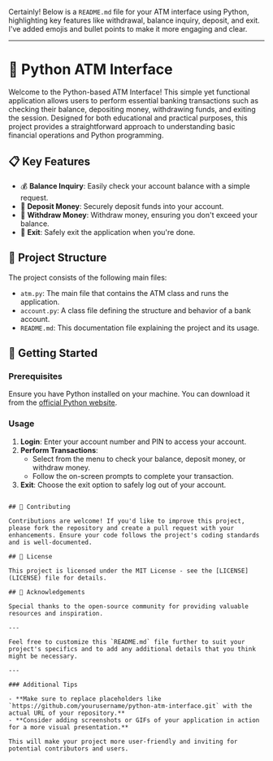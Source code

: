Certainly! Below is a `README.md` file for your ATM interface using Python, highlighting key features like withdrawal, balance inquiry, deposit, and exit. I've added emojis and bullet points to make it more engaging and clear.

---

# 🏧 Python ATM Interface

Welcome to the Python-based ATM Interface! This simple yet functional application allows users to perform essential banking transactions such as checking their balance, depositing money, withdrawing funds, and exiting the session. Designed for both educational and practical purposes, this project provides a straightforward approach to understanding basic financial operations and Python programming.

## 📋 Key Features

- 💰 **Balance Inquiry**: Easily check your account balance with a simple request.
- 🏦 **Deposit Money**: Securely deposit funds into your account.
- 💸 **Withdraw Money**: Withdraw money, ensuring you don't exceed your balance.
- 🚪 **Exit**: Safely exit the application when you're done.

## 📂 Project Structure

The project consists of the following main files:

- `atm.py`: The main file that contains the ATM class and runs the application.
- `account.py`: A class file defining the structure and behavior of a bank account.
- `README.md`: This documentation file explaining the project and its usage.

## 🚀 Getting Started

### Prerequisites

Ensure you have Python installed on your machine. You can download it from the [official Python website](https://www.python.org/downloads/).


### Usage

1. **Login**: Enter your account number and PIN to access your account.
2. **Perform Transactions**:
    - Select from the menu to check your balance, deposit money, or withdraw money.
    - Follow the on-screen prompts to complete your transaction.
3. **Exit**: Choose the exit option to safely log out of your account.

```

## 📘 Contributing

Contributions are welcome! If you'd like to improve this project, please fork the repository and create a pull request with your enhancements. Ensure your code follows the project's coding standards and is well-documented.

## 📄 License

This project is licensed under the MIT License - see the [LICENSE](LICENSE) file for details.

## 🌟 Acknowledgements

Special thanks to the open-source community for providing valuable resources and inspiration.

---

Feel free to customize this `README.md` file further to suit your project's specifics and to add any additional details that you think might be necessary.

---

### Additional Tips

- **Make sure to replace placeholders like `https://github.com/yourusername/python-atm-interface.git` with the actual URL of your repository.**
- **Consider adding screenshots or GIFs of your application in action for a more visual presentation.**

This will make your project more user-friendly and inviting for potential contributors and users.
